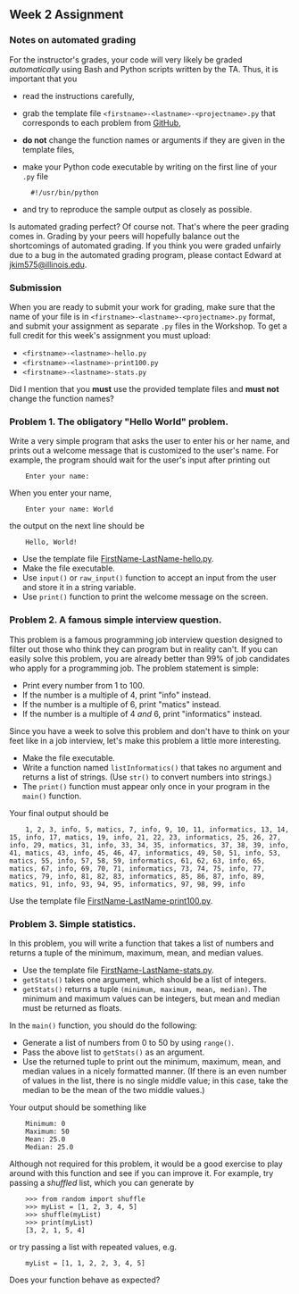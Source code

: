 ## Week 2 Assignment

### Notes on automated grading

For the instructor's grades, your code will very likely be graded _automatically_ using Bash and Python scripts written by the TA. Thus, it is important that you
 
 - read the instructions carefully,
 - grab the template file `<firstname>-<lastname>-<projectname>.py` that corresponds to each problem from [GitHub](https://github.com/INFO490/assignments),
 - __do not__ change the function names or arguments if they are given in the template files,
 - make your Python code executable by writing on the first line of your `.py` file

         #!/usr/bin/python

 - and try to reproduce the sample output as closely as possible.

Is automated grading perfect? Of course not. That's where the peer grading comes in. Grading by your peers will hopefully balance out the shortcomings of automated grading. If you think you were graded unfairly due to a bug in the automated grading program, please contact Edward at <jkim575@illinois.edu>.

### Submission

When you are ready to submit your work for grading, make sure that the name of your file is in `<firstname>-<lastname>-<projectname>.py` format, and submit your assignment as separate `.py` files in the Workshop. To get a full credit for this week's assignment you must upload:

 - `<firstname>-<lastname>-hello.py`
 - `<firstname>-<lastname>-print100.py`
 - `<firstname>-<lastname>-stats.py`

Did I mention that you __must__ use the provided template files and __must not__ change the function names?

### Problem 1. The obligatory "Hello World" problem.

Write a very simple program that asks the user to enter his or her name, and prints out a welcome message that is customized to the user's name. For example, the program should wait for the user's input after printing out

        Enter your name: 

When you enter your name,

        Enter your name: World

the output on the next line should be

        Hello, World!

 - Use the template file [FirstName-LastName-hello.py](https://github.com/INFO490/assignments/blob/master/hw2/FirstName-LastName-hello.py).
 - Make the file executable.
 - Use `input()` or `raw_input()` function to accept an input from the user and store it in a string variable.
 - Use `print()` function to print the welcome message on the screen.

### Problem 2. A famous simple interview question.

This problem is a famous programming job interview question designed to filter out those who think they can program but in reality can't. If you can easily solve this problem, you are already better than 99% of job candidates who apply for a programming job. The problem statement is simple:

 - Print every number from 1 to 100.
 - If the number is a multiple of 4, print "info" instead.
 - If the number is a multiple of 6, print "matics" instead.
 - If the number is a multiple of 4 _and_ 6, print "informatics" instead.
 
Since you have a week to solve this problem and don't have to think on your feet like in a job interview, let's make this problem a little more interesting.

 - Make the file executable.
 - Write a function named `listInformatics()` that takes no argument and returns a list of strings. (Use `str()` to convert numbers into strings.)
 - The `print()` function must appear only once in your program in the `main()` function.

Your final output should be

        1, 2, 3, info, 5, matics, 7, info, 9, 10, 11, informatics, 13, 14, 15, info, 17, matics, 19, info, 21, 22, 23, informatics, 25, 26, 27, info, 29, matics, 31, info, 33, 34, 35, informatics, 37, 38, 39, info, 41, matics, 43, info, 45, 46, 47, informatics, 49, 50, 51, info, 53, matics, 55, info, 57, 58, 59, informatics, 61, 62, 63, info, 65, matics, 67, info, 69, 70, 71, informatics, 73, 74, 75, info, 77, matics, 79, info, 81, 82, 83, informatics, 85, 86, 87, info, 89, matics, 91, info, 93, 94, 95, informatics, 97, 98, 99, info                                                                       

Use the template file [FirstName-LastName-print100.py](https://github.com/INFO490/assignments/blob/master/hw2/FirstName-LastName-print100.py).

### Problem 3. Simple statistics.

In this problem, you will write a function that takes a list of numbers and returns a tuple of the minimum, maximum, mean, and median values.

 - Use the template file [FirstName-LastName-stats.py](https://github.com/INFO490/assignments/blob/master/hw2/FirstName-LastName-stats.py).
 - `getStats()` takes one argument, which should be a list of integers.
 - `getStats()` returns a tuple `(minimum, maximum, mean, median)`. The minimum and maximum values can be integers, but mean and median must be returned as floats.

In the `main()` function, you should do the following:
 
 - Generate a list of numbers from 0 to 50 by using `range()`.
 - Pass the above list to `getStats()` as an argument.
 - Use the returned tuple to print out the minimum, maximum, mean, and median values in a nicely formatted manner. (If there is an even number of values in the list, there is no single middle value; in this case, take the median to be the mean of the two middle values.)

Your output should be something like

        Minimum: 0
        Maximum: 50
        Mean: 25.0
        Median: 25.0

Although not required for this problem, it would be a good exercise to play around with this function and see if you can improve it. For example, try passing a _shuffled_ list, which you can generate by

        >>> from random import shuffle
        >>> myList = [1, 2, 3, 4, 5]
        >>> shuffle(myList)
        >>> print(myList)
        [3, 2, 1, 5, 4]

or try passing a list with repeated values, e.g.

        myList = [1, 1, 2, 2, 3, 4, 5]

Does your function behave as expected?